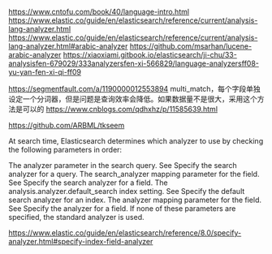 https://www.cntofu.com/book/40/language-intro.html
https://www.elastic.co/guide/en/elasticsearch/reference/current/analysis-lang-analyzer.html
https://www.elastic.co/guide/en/elasticsearch/reference/current/analysis-lang-analyzer.html#arabic-analyzer
https://github.com/msarhan/lucene-arabic-analyzer
https://xiaoxiami.gitbook.io/elasticsearch/ji-chu/33-analysisfen-679029/333analyzersfen-xi-566829/language-analyzersff08-yu-yan-fen-xi-qi-ff09


https://segmentfault.com/a/1190000012553894
multi_match，每个字段单独设定一个分词器，但是问题是查询效率会降低。如果数据量不是很大，采用这个方法是可以的
https://www.cnblogs.com/qdhxhz/p/11585639.html

https://github.com/ARBML/tkseem

At search time, Elasticsearch determines which analyzer to use by checking the following parameters in order:

The analyzer parameter in the search query. See Specify the search analyzer for a query.
The search_analyzer mapping parameter for the field. See Specify the search analyzer for a field.
The analysis.analyzer.default_search index setting. See Specify the default search analyzer for an index.
The analyzer mapping parameter for the field. See Specify the analyzer for a field.
If none of these parameters are specified, the standard analyzer is used.

https://www.elastic.co/guide/en/elasticsearch/reference/8.0/specify-analyzer.html#specify-index-field-analyzer
